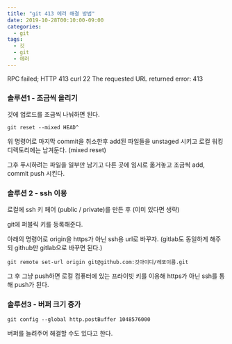 ```yaml
---
title: "git 413 에러 해결 방법"
date: 2019-10-28T00:10:00-09:00
categories: 
  - git
tags:
  - 깃
  - git
  - 에러
---
```


RPC failed; HTTP 413 curl 22 The requested URL returned error: 413

### 솔루션1 - 조금씩 올리기

깃에 업로드를 조금씩 나눠하면 된다.

```shell
git reset --mixed HEAD^
```

위 명령어로 마지막 commit을 취소한후 add된 파일들을 unstaged 시키고 로컬 워킹디렉토리에는 남겨둔다. (mixed reset)

그후 푸시하려는 파일을 일부만 남기고 다른 곳에 임시로 옮거놓고 조금씩 add, commit push 시킨다. 

### 솔루션 2 - ssh 이용

로컬에 ssh 키 페어 (public / private)를 만든 후 (이미 있다면 생략)

git에 퍼블릭 키를 등록해준다.

아래의 명령어로 origin을 https가 아닌 ssh용 url로 바꾸자. (gitlab도 동일하게 해주되 github만 gitlab으로 바꾸면 된다.)

```shell
git remote set-url origin git@github.com:깃아이디/레포이름.git
```

그 후 그냥 push하면 로컬 컴퓨터에 있는 프라이빗 키를 이용해 https가 아닌 ssh를 통해 push가 된다. 

### 솔루션3 - 버퍼 크기 증가

```shell
git config --global http.postBuffer 1048576000
```

버퍼를 늘려주어 해결할 수도 있다고 한다.

